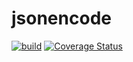 # jsonencode

[![build](https://travis-ci.org/Oktopost/jsonencode.svg?branch=master)](https://travis-ci.org/Oktopost/jsonencode.svg?branch=master)
[![Coverage Status](https://coveralls.io/repos/github/Oktopost/jsonencode/badge.svg?branch=master)](https://coveralls.io/github/Oktopost/jsonencode?branch=master)